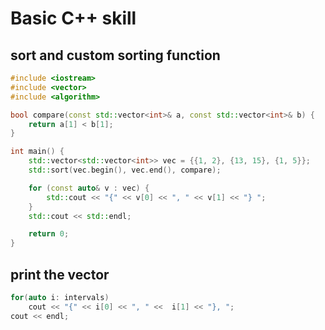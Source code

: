 # Basic C++ skill

## sort and custom sorting function
```c++
#include <iostream>
#include <vector>
#include <algorithm>

bool compare(const std::vector<int>& a, const std::vector<int>& b) {
    return a[1] < b[1];
}

int main() {
    std::vector<std::vector<int>> vec = {{1, 2}, {13, 15}, {1, 5}};
    std::sort(vec.begin(), vec.end(), compare);

    for (const auto& v : vec) {
        std::cout << "{" << v[0] << ", " << v[1] << "} ";
    }
    std::cout << std::endl;

    return 0;
}
```


## print the vector
```c++
for(auto i: intervals)
    cout << "{" << i[0] << ", " <<  i[1] << "}, ";
cout << endl;
```